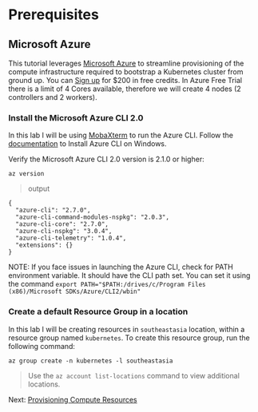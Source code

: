 # Prerequisites

## Microsoft Azure

This tutorial leverages [Microsoft Azure](https://azure.microsoft.com) to streamline provisioning of the compute infrastructure required to bootstrap a Kubernetes cluster from ground up. You can [Sign up](https://azure.microsoft.com/free/) for $200 in free credits. 
In Azure Free Trial there is a limit of 4 Cores available, therefore we will create 4 nodes (2 controllers and 2 workers).

### Install the Microsoft Azure CLI 2.0

In this lab I will be using [MobaXterm](https://mobaxterm.mobatek.net/) to run the Azure CLI. Follow the [documentation](https://docs.microsoft.com/en-us/cli/azure/install-azure-cli-windows?view=azure-cli-latest&tabs=azure-cli) to Install Azure CLI on Windows.

Verify the Microsoft Azure CLI 2.0 version is 2.1.0 or higher:

```shell
az version
```
> output

```shell
{
  "azure-cli": "2.7.0",
  "azure-cli-command-modules-nspkg": "2.0.3",
  "azure-cli-core": "2.7.0",
  "azure-cli-nspkg": "3.0.4",
  "azure-cli-telemetry": "1.0.4",
  "extensions": {}
}
```
NOTE: If you face issues in launching the Azure CLI, check for PATH environment variable. It should have the CLI path set.
      You can set it using the command ``` export PATH="$PATH:/drives/c/Program Files (x86)/Microsoft SDKs/Azure/CLI2/wbin" ```

### Create a default Resource Group in a location

In this lab I will be creating resources in `southeastasia` location, within a resource group named `kubernetes`. 
To create this resource group, run the following command:

```shell
az group create -n kubernetes -l southeastasia
```

> Use the `az account list-locations` command to view additional locations.

Next: [Provisioning Compute Resources](02-compute-resources.md)
